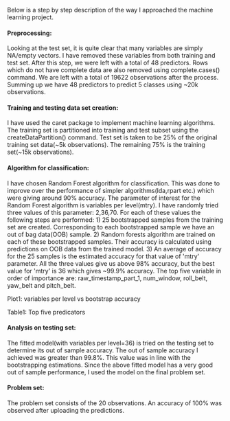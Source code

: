 Below is a step by step description of the way I approached the machine learning project.

<h4>Preprocessing:</h4> 
Looking at the test set, it is quite clear that many variables are simply NA/empty vectors. I have removed these variables from both training and test set. After this step, we were left with a total of 48 predictors. Rows which do not have complete data are also removed using complete.cases() command.  We are left with a total of 19622 observations after the process. Summing up we have 48 predictors to predict 5 classes using ~20k observations.

<h4>Training and testing data set creation:</h4>
I have used the caret package to implement machine learning algorithms. The training set is partitioned into training and test subset using the createDataPartition() command. Test set is taken to be 25% of the original training set data(~5k observations). The remaining 75% is the training set(~15k observations).

<h4>Algorithm for classification:</h4>
I have chosen Random Forest algorithm for classification. This was done to improve over the performance of simpler algorithms(lda,rpart etc.) which were giving around 90% accuracy. The parameter of interest for the Random Forest algorithm is variables per level(mtry). I have randomly tried three values of this parameter: 2,36,70. For each of these values the following steps are performed:
1) 25 bootstrapped samples from the training set are created. Corresponding to each bootstrapped sample we have an out of bag data(OOB) sample. 
2) Random forests algorithm are trained on each of these bootstrapped samples. Their accuracy is calculated using predictions on OOB data from the trained model. 
3) An average of accuracy for the 25 samples is the estimated accuracy for that value of 'mtry' parameter.
All the three values give us above 98% accuracy, but the best value for 'mtry' is 36 which gives ~99.9% accuracy. The top five variable in order of importance are: raw_timestamp_part_1, num_window, roll_belt, yaw_belt and pitch_belt.

Plot1: variables per level vs bootstrap accuracy

Table1: Top five predicators

<h4>Analysis on testing set:</h4>
The fitted model(with variables per level=36) is tried on the testing set to determine its out of sample accuracy. The out of sample accuracy I achieved was greater than 99.8%. This value was in line with the bootstrapping estimations. Since the above fitted model has a very good out of sample performance, I used the model on the final problem set.

<h4>Problem set:</h4>
The problem set consists of the 20 observations. An accuracy of 100% was observed after uploading the predictions.
